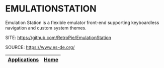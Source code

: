 # EMULATIONSTATION
 
 Emulation Station is a flexible emulator front-end supporting  keyboardless navigation and custom system themes.
 
 SITE: https://github.com/RetroPie/EmulationStation

 SOURCE: https://www.es-de.org/

 | [Applications](https://portable-linux-apps.github.io/apps.html) | [Home](https://portable-linux-apps.github.io)
 | --- | --- |
